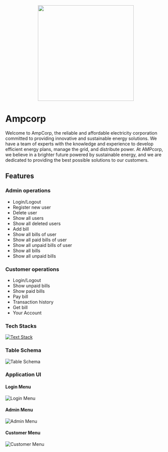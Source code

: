 

<div style="text-align: center;">
  <img src="https://drive.google.com/uc?export=view&id=1bZiv9jUCczfX8HgCOEIdwAXktz3e9neJ" style="width: 300px; display: inline-block;">
</div>

<h1>Ampcorp</h1>
Welcome to AmpCorp, the reliable and affordable electricity corporation committed to providing innovative and sustainable energy solutions. We have a team of experts with the knowledge and experience to develop efficient energy plans, manage the grid, and distribute power. At AMPcorp, we believe in a brighter future powered by sustainable energy, and we are dedicated to providing the best possible solutions to our customers.

<h2>Features</h2>
<h3>Admin operations</h3>

- Login/Logout
- Register new user
- Delete user
- Show all users
- Show all deleted users
- Add bill
- Show all bills of user
- Show all paid bills of user
- Show all unpaid bills of user
- Show all bills
- Show all unpaid bills

<h3>Customer operations</h3>

- Login/Logout
- Show unpaid bills
- Show paid bills
- Pay bill
- Transaction history
- Get bill
- Your Account

<h3>Tech Stacks</h3>

[![Text Stack](https://skillicons.dev/icons?i=java,mysql,github,git)](https://skillicons.dev)

<h3>Table Schema</h3>

![Table Schema](https://drive.google.com/uc?export=view&id=1MjQXUVBBjtcrlVyAjjy2lCtbhMecO-5a)

<h3>Application UI</h3>

<h4>Login Menu</h4>

![Login Menu](https://drive.google.com/uc?export=view&id=1tUY32gr5hcNuwaIkM3vaORIx-aGT25Jz)

<h4>Admin Menu</h4>

![Admin Menu](https://drive.google.com/uc?export=view&id=1fay_psqmMGtViaAJBXEMPnE9G2Fw0DjN)

<h4>Customer Menu</h4>

![Customer Menu](https://drive.google.com/uc?export=view&id=1--cS6puYQNksMv8Z_RZhekzlIxyGATg8)
